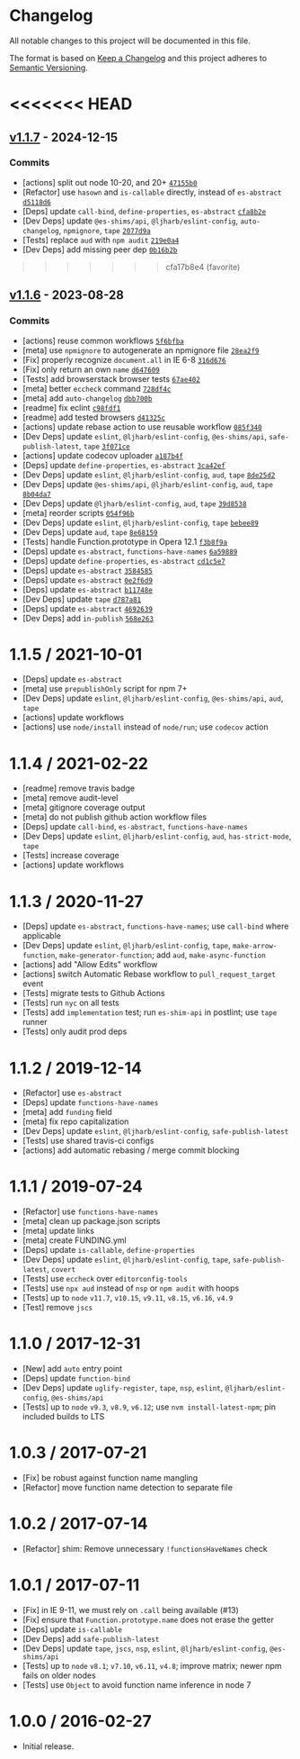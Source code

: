 # Changelog

All notable changes to this project will be documented in this file.

The format is based on [Keep a Changelog](https://keepachangelog.com/en/1.0.0/)
and this project adheres to [Semantic Versioning](https://semver.org/spec/v2.0.0.html).

<<<<<<< HEAD
=======
## [v1.1.7](https://github.com/es-shims/Function.prototype.name/compare/v1.1.6...v1.1.7) - 2024-12-15

### Commits

- [actions] split out node 10-20, and 20+ [`47155b0`](https://github.com/es-shims/Function.prototype.name/commit/47155b0bef19c37e5cf9dfff393bc14c6079959a)
- [Refactor] use `hasown` and `is-callable` directly, instead of `es-abstract` [`d5118d6`](https://github.com/es-shims/Function.prototype.name/commit/d5118d65f89f8af4d1109943955ba65f88f4aa6b)
- [Deps] update `call-bind`, `define-properties`, `es-abstract` [`cfa8b2e`](https://github.com/es-shims/Function.prototype.name/commit/cfa8b2e4fcfa437dde6436c2c34e3eb4bb646907)
- [Dev Deps] update `@es-shims/api`, `@ljharb/eslint-config`, `auto-changelog`, `npmignore`, `tape` [`2077d9a`](https://github.com/es-shims/Function.prototype.name/commit/2077d9a9039c7cbf78816188bf486560366437bc)
- [Tests] replace `aud` with `npm audit` [`219e0a4`](https://github.com/es-shims/Function.prototype.name/commit/219e0a43a3de2d96e78ec61a43ccb61be40d8da8)
- [Dev Deps] add missing peer dep [`0b16b2b`](https://github.com/es-shims/Function.prototype.name/commit/0b16b2b1013b3c92793bcf87c573eab356e00388)

>>>>>>> cfa17b8e4 (favorite)
## [v1.1.6](https://github.com/es-shims/Function.prototype.name/compare/v1.1.5...v1.1.6) - 2023-08-28

### Commits

- [actions] reuse common workflows [`5f6bfba`](https://github.com/es-shims/Function.prototype.name/commit/5f6bfba9d2c42fbac8f4812396bc71f79464846c)
- [meta] use `npmignore` to autogenerate an npmignore file [`28ea2f9`](https://github.com/es-shims/Function.prototype.name/commit/28ea2f9a9dd48623cba04e94c491033f1c9d1e90)
- [Fix] properly recognize `document.all` in IE 6-8 [`316d676`](https://github.com/es-shims/Function.prototype.name/commit/316d67641d54bf221ed5edfdb9e04af3b98caad8)
- [Fix] only return an own `name` [`d647609`](https://github.com/es-shims/Function.prototype.name/commit/d6476090e110733b52a922f4d0dbfdbc9478c653)
- [Tests] add browserstack browser tests [`67ae402`](https://github.com/es-shims/Function.prototype.name/commit/67ae402aabcad83df2f7d7e356d059a84fe71f44)
- [meta] better `eccheck` command [`728df4c`](https://github.com/es-shims/Function.prototype.name/commit/728df4cc81a51a131a36c0768c4adb7668ad7569)
- [meta] add `auto-changelog` [`dbb700b`](https://github.com/es-shims/Function.prototype.name/commit/dbb700b38ef4c18e0ce0670a2ffface9ffd251a0)
- [readme] fix eclint [`c98fdf1`](https://github.com/es-shims/Function.prototype.name/commit/c98fdf1bc5451de667945c41187a67022f750001)
- [readme] add tested browsers [`d41325c`](https://github.com/es-shims/Function.prototype.name/commit/d41325ceec61627f63281d0649e4e0004f3e0609)
- [actions] update rebase action to use reusable workflow [`085f340`](https://github.com/es-shims/Function.prototype.name/commit/085f3400785cd4f3fb762b73b095f5dfb795a0b3)
- [Dev Deps] update `eslint`, `@ljharb/eslint-config`, `@es-shims/api`, `safe-publish-latest`, `tape` [`3f071ce`](https://github.com/es-shims/Function.prototype.name/commit/3f071cef2e1feebfd7d0daea7d6392c2feada091)
- [actions] update codecov uploader [`a187b4f`](https://github.com/es-shims/Function.prototype.name/commit/a187b4fd07dbbeee12e8dc60651f122ab3f41f8d)
- [Deps] update `define-properties`, `es-abstract` [`3ca42ef`](https://github.com/es-shims/Function.prototype.name/commit/3ca42ef76d5d4016d1ea87d806dc7e4a09d9b4f8)
- [Dev Deps] update `eslint`, `@ljharb/eslint-config`, `aud`, `tape` [`8de25d2`](https://github.com/es-shims/Function.prototype.name/commit/8de25d2b9b523bd385b0bf3bb9213c11ecf8f1ba)
- [Dev Deps] update `@es-shims/api`, `@ljharb/eslint-config`, `aud`, `tape` [`8b04da7`](https://github.com/es-shims/Function.prototype.name/commit/8b04da71695a1b9cf285ee926ffeec55b543595b)
- [Dev Deps] update `@ljharb/eslint-config`, `aud`, `tape` [`39d8538`](https://github.com/es-shims/Function.prototype.name/commit/39d853854136a749c94e10f9fb06ba73903671a6)
- [meta] reorder scripts [`054f96b`](https://github.com/es-shims/Function.prototype.name/commit/054f96b5e88e08e65c4e27bcb799c7cea2bc3462)
- [Dev Deps] update `eslint`, `@ljharb/eslint-config`, `tape` [`bebee89`](https://github.com/es-shims/Function.prototype.name/commit/bebee894a7989aef6e9db0dc8b16cbd9134b629c)
- [Dev Deps] update `aud`, `tape` [`8e68159`](https://github.com/es-shims/Function.prototype.name/commit/8e681599b4fbf26e921f61fd603da0524369b72c)
- [Tests] handle Function.prototype in Opera 12.1 [`f3b8f9a`](https://github.com/es-shims/Function.prototype.name/commit/f3b8f9a40b88f6da5ad41b874c3f2acf6fb30378)
- [Deps] update `es-abstract`, `functions-have-names` [`6a59889`](https://github.com/es-shims/Function.prototype.name/commit/6a598893f013182070479a8cc52afd44e556561f)
- [Deps] update `define-properties`, `es-abstract` [`cd1c5e7`](https://github.com/es-shims/Function.prototype.name/commit/cd1c5e773c3740ec563a26e657d764aba7c35a8c)
- [Deps] update `es-abstract` [`3584585`](https://github.com/es-shims/Function.prototype.name/commit/35845851109f767e3bc84ebef989ca93e5851276)
- [Deps] update `es-abstract` [`0e2f6d9`](https://github.com/es-shims/Function.prototype.name/commit/0e2f6d99d554a8b6b7c835702c8408832f9a2684)
- [Deps] update `es-abstract` [`b11748e`](https://github.com/es-shims/Function.prototype.name/commit/b11748ebbda2d840ac625ae6627cfdb090b94434)
- [Dev Deps] update `tape` [`d787a81`](https://github.com/es-shims/Function.prototype.name/commit/d787a81a1e1ce6d00dda6272e93a43bb193b1286)
- [Deps] update `es-abstract` [`4692639`](https://github.com/es-shims/Function.prototype.name/commit/469263915b07db8342f0aad29ad7eba083bea277)
- [Dev Deps] add `in-publish` [`568e263`](https://github.com/es-shims/Function.prototype.name/commit/568e2635099de326768f40d9e0eacbd024861676)

<!-- auto-changelog-above -->
1.1.5 / 2021-10-01
=================
  * [Deps] update `es-abstract`
  * [meta] use `prepublishOnly` script for npm 7+
  * [Dev Deps] update `eslint`, `@ljharb/eslint-config`, `@es-shims/api`, `aud`, `tape`
  * [actions] update workflows
  * [actions] use `node/install` instead of `node/run`; use `codecov` action

1.1.4 / 2021-02-22
=================
  * [readme] remove travis badge
  * [meta] remove audit-level
  * [meta] gitignore coverage output
  * [meta] do not publish github action workflow files
  * [Deps] update `call-bind`, `es-abstract`, `functions-have-names`
  * [Dev Deps] update `eslint`, `@ljharb/eslint-config`, `aud`, `has-strict-mode`, `tape`
  * [Tests] increase coverage
  * [actions] update workflows

1.1.3 / 2020-11-27
=================
  * [Deps] update `es-abstract`, `functions-have-names`; use `call-bind` where applicable
  * [Dev Deps] update `eslint`, `@ljharb/eslint-config`, `tape`, `make-arrow-function`, `make-generator-function`; add `aud`, `make-async-function`
  * [actions] add "Allow Edits" workflow
  * [actions] switch Automatic Rebase workflow to `pull_request_target` event
  * [Tests] migrate tests to Github Actions
  * [Tests] run `nyc` on all tests
  * [Tests] add `implementation` test; run `es-shim-api` in postlint; use `tape` runner
  * [Tests] only audit prod deps

1.1.2 / 2019-12-14
=================
  * [Refactor] use `es-abstract`
  * [Deps] update `functions-have-names`
  * [meta] add `funding` field
  * [meta] fix repo capitalization
  * [Dev Deps] update `eslint`, `@ljharb/eslint-config`, `safe-publish-latest`
  * [Tests] use shared travis-ci configs
  * [actions] add automatic rebasing / merge commit blocking

1.1.1 / 2019-07-24
=================
  * [Refactor] use `functions-have-names`
  * [meta] clean up package.json scripts
  * [meta] update links
  * [meta] create FUNDING.yml
  * [Deps] update `is-callable`, `define-properties`
  * [Dev Deps] update `eslint`, `@ljharb/eslint-config`, `tape`, `safe-publish-latest`,  `covert`
  * [Tests] use `eccheck` over `editorconfig-tools`
  * [Tests] use `npx aud` instead of `nsp` or `npm audit` with hoops
  * [Tests] up to `node` `v11.7`, `v10.15`, `v9.11`, `v8.15`, `v6.16`, `v4.9`
  * [Test] remove `jscs`

1.1.0 / 2017-12-31
=================
  * [New] add `auto` entry point
  * [Deps] update `function-bind`
  * [Dev Deps] update `uglify-register`, `tape`, `nsp`, `eslint`, `@ljharb/eslint-config`, `@es-shims/api`
  * [Tests] up to `node` `v9.3`, `v8.9`, `v6.12`; use `nvm install-latest-npm`; pin included builds to LTS

1.0.3 / 2017-07-21
=================
  * [Fix] be robust against function name mangling
  * [Refactor] move function name detection to separate file

1.0.2 / 2017-07-14
=================
  * [Refactor] shim: Remove unnecessary `!functionsHaveNames` check

1.0.1 / 2017-07-11
=================
  * [Fix] in IE 9-11, we must rely on `.call` being available (#13)
  * [Fix] ensure that `Function.prototype.name` does not erase the getter
  * [Deps] update `is-callable`
  * [Dev Deps] add `safe-publish-latest`
  * [Dev Deps] update `tape`, `jscs`, `nsp`, `eslint`, `@ljharb/eslint-config`, `@es-shims/api`
  * [Tests] up to `node` `v8.1`; `v7.10`, `v6.11`, `v4.8`; improve matrix; newer npm fails on older nodes
  * [Tests] use `Object` to avoid function name inference in node 7

1.0.0 / 2016-02-27
=================
  * Initial release.
